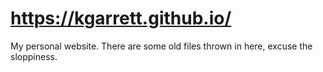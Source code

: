 # https://kgarrett.github.io/
My personal website. There are some old files thrown in here, excuse the sloppiness.
